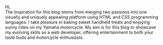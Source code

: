 <!DOCTYPE html>
<html lang="en">
  <head>
    <meta charset="utf-8" />
    <meta name="viewport" content="width=device-width, initial-scale=1.0" />
  </head>
  <body>
    <p>Hi,
    <br>
The inspiration for this blog stems from merging two passions into one visually and uniquely appealing platform using HTML and CSS programming languages. I take pleasure in baking sweet handheld treats and enjoying sunny rides on my Yamaha motorcycle. My aim is for this blog to showcase my evolving skills as a web developer, offering entertainment to both your taste buds and motorcycle enthusiasts.
    </p>
  </body>
</html>

